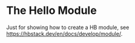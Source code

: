 # The Hello Module

Just for showing how to create a HB module, see https://hbstack.dev/en/docs/develop/module/.
